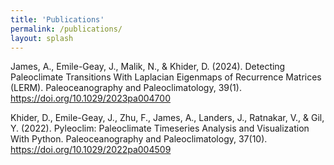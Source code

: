 ```yaml
---
title: 'Publications'
permalink: /publications/
layout: splash
---
```


James, A., Emile-Geay, J., Malik, N., & Khider, D. (2024). Detecting Paleoclimate Transitions With Laplacian Eigenmaps of Recurrence Matrices (LERM). Paleoceanography and Paleoclimatology, 39(1). https://doi.org/10.1029/2023pa004700
  
Khider, D., Emile-Geay, J., Zhu, F., James, A., Landers, J., Ratnakar, V., & Gil, Y. (2022). Pyleoclim: Paleoclimate Timeseries Analysis and Visualization With Python. Paleoceanography and Paleoclimatology, 37(10). https://doi.org/10.1029/2022pa004509
  